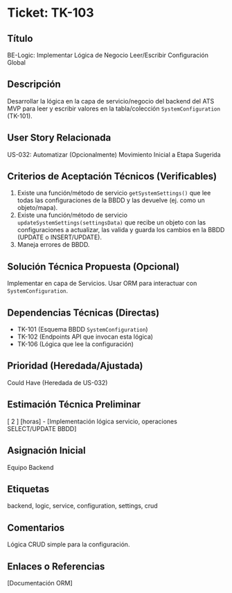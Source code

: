 # Ticket: TK-103

## Título
BE-Logic: Implementar Lógica de Negocio Leer/Escribir Configuración Global

## Descripción
Desarrollar la lógica en la capa de servicio/negocio del backend del ATS MVP para leer y escribir valores en la tabla/colección `SystemConfiguration` (TK-101).

## User Story Relacionada
US-032: Automatizar (Opcionalmente) Movimiento Inicial a Etapa Sugerida

## Criterios de Aceptación Técnicos (Verificables)
1.  Existe una función/método de servicio `getSystemSettings()` que lee todas las configuraciones de la BBDD y las devuelve (ej. como un objeto/mapa).
2.  Existe una función/método de servicio `updateSystemSettings(settingsData)` que recibe un objeto con las configuraciones a actualizar, las valida y guarda los cambios en la BBDD (UPDATE o INSERT/UPDATE).
3.  Maneja errores de BBDD.

## Solución Técnica Propuesta (Opcional)
Implementar en capa de Servicios. Usar ORM para interactuar con `SystemConfiguration`.

## Dependencias Técnicas (Directas)
* TK-101 (Esquema BBDD `SystemConfiguration`)
* TK-102 (Endpoints API que invocan esta lógica)
* TK-106 (Lógica que lee la configuración)

## Prioridad (Heredada/Ajustada)
Could Have (Heredada de US-032)

## Estimación Técnica Preliminar
[ 2 ] [horas] - [Implementación lógica servicio, operaciones SELECT/UPDATE BBDD]

## Asignación Inicial
Equipo Backend

## Etiquetas
backend, logic, service, configuration, settings, crud

## Comentarios
Lógica CRUD simple para la configuración.

## Enlaces o Referencias
[Documentación ORM]